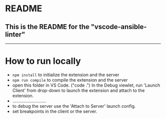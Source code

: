 # README
## This is the README for the "vscode-ansible-linter" 
-------------------


# How to run locally
* `npm install` to initialize the extension and the server
* `npm run compile` to compile the extension and the server
* open this folder in VS Code. ("code .") In the Debug viewlet, run 'Launch Client' from drop-down to launch the extension and attach to the extension.
* ...........................
* to debug the server use the 'Attach to Server' launch config.
* set breakpoints in the client or the server.

